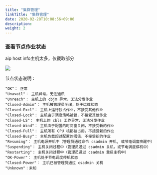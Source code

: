 ```yaml
---
title: "集群管理"
linkTitle: "集群管理"
date: 2020-02-28T10:08:56+09:00
description:
weight: 2
---
```


### 查看节点作业状态

aip host info主机太多，仅截取部分

![](../_images/node.png)

节点状态说明：

    "OK"： 正常
    "Unavail"： 主机异常，无法通讯
    "Unreach"： 主机上的 cbjm 异常，无法分发作业
    "Closed-Admin"： 主机被管理员关闭，处于运维状态
    "Closed-Excl"： 主机上运行独占作业，不接受其他作业
    "Closed-Lock"： 主机由于调度策略被锁，不接受其他作业
    "Closed-LS"： 主机上的 cbls 工作异常，无法分发作业
    "Closed-Wind"： 主机由于配置的时间窗关闭，不接受新的作业
    "Closed-Full"： 主机所有 CPU 核都被占用，不接受新的作业
    "Closed-Busy"： 主机负载超过配置的阈值，不接受新的作业
    "Resuming"： 主机电源开机中（管理员通过命令 csadmin 开机, 或节电调度唤醒中）
    "Suspending"： 主机关闭过程中（管理员通过 csadmin 关机，或节电调度停机中）
    "Restarting"： 主机关闭过程中（管理员通过 csadmin 重启主机中）
    "OK-Power"： 主机处于节电调度停机状态
    "Closed-Power"： 主机已被管理员通过 csadmin 关机
    "Unknown"：未知

